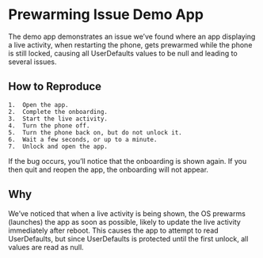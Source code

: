 # Prewarming Issue Demo App

The demo app demonstrates an issue we’ve found where an app displaying a live activity, when restarting the phone, gets prewarmed while the phone is still locked, causing all UserDefaults values to be null and leading to several issues.

## How to Reproduce

	1.	Open the app.
	2.	Complete the onboarding.
	3.	Start the live activity.
	4.	Turn the phone off.
	5.	Turn the phone back on, but do not unlock it.
	6.	Wait a few seconds, or up to a minute.
	7.	Unlock and open the app.

If the bug occurs, you’ll notice that the onboarding is shown again. If you then quit and reopen the app, the onboarding will not appear.

## Why

We’ve noticed that when a live activity is being shown, the OS prewarms (launches) the app as soon as possible, likely to update the live activity immediately after reboot. This causes the app to attempt to read UserDefaults, but since UserDefaults is protected until the first unlock, all values are read as null.
